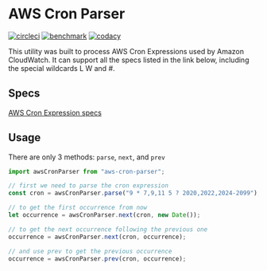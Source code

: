 # AWS Cron Parser

[![circleci](https://circleci.com/gh/beemhq/aws-cron-parser.svg?style=shield)](https://app.circleci.com/pipelines/github/beemhq/aws-cron-parser)
[![benchmark](https://img.shields.io/badge/benchmark-129%2C287%20ops%2Fsec-informational)](https://runkit.com/vinhtnguyen/aws-cron-parser---benchmark)
[![codacy](https://app.codacy.com/project/badge/Grade/6c1314916ad54dbfbe1a4698af373883)](https://app.codacy.com/manual/vinhtnguyen/aws-cron-parser/dashboard)

This utility was built to process AWS Cron Expressions used by Amazon CloudWatch. It can support all the specs listed in the link below, including the special wildcards L W and #.

## Specs

[AWS Cron Expression specs](https://docs.aws.amazon.com/AmazonCloudWatch/latest/events/ScheduledEvents.html#CronExpressions)

## Usage

There are only 3 methods: `parse`, `next`, and `prev`

```js
import awsCronParser from "aws-cron-parser";

// first we need to parse the cron expression
const cron = awsCronParser.parse("9 * 7,9,11 5 ? 2020,2022,2024-2099");

// to get the first occurrence from now
let occurrence = awsCronParser.next(cron, new Date());

// to get the next occurrence following the previous one
occurrence = awsCronParser.next(cron, occurrence);

// and use prev to get the previous occurrence
occurrence = awsCronParser.prev(cron, occurrence);
```
